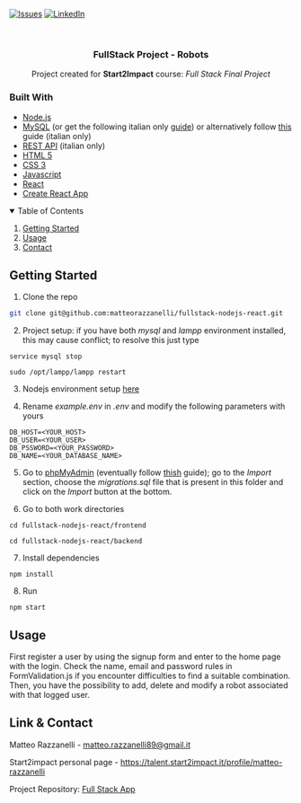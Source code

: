 [![Issues][issues-shield]][issues-url]
[![LinkedIn][linkedin-shield]][linkedin-url]

<!-- PROJECT LOGO -->
<br />
<div align="center">
  <h3 align="center">FullStack Project - Robots</h3>
  <p align="center">Project created for <strong>Start2Impact</strong> course: <em>Full Stack Final Project</em></p>
</div>

### Built With

* [Node.js](https://nodejs.org/en)
* [MySQL](https://dev.mysql.com/doc/mysql-getting-started/en/) (or get the following italian only [guide](https://www.html.it/guide/guida-mysql/)) or alternatively follow [this](https://www.html.it/pag/52749/impostare-un-ambiente-php-su-linux/) guide (italian only)
* [REST API](https://www.html.it/guide/rest-api-e-database-la-guida/) (italian only)
* [HTML 5](https://developer.mozilla.org/en-US/docs/Glossary/HTML)
* [CSS 3](https://developer.mozilla.org/en-US/docs/Web/CSS)
* [Javascript](https://www.javascript.com/)
* [React](https://react.dev/)
* [Create React App](https://github.com/facebook/create-react-app)

<!-- TABLE OF CONTENTS -->
<details open="open">
  <summary>Table of Contents</summary>
  <ol>
    <li><a href="#getting-started">Getting Started</a></li>
    <li><a href="#usage">Usage</a></li>
    <li><a href="#contact">Contact</a></li>
  </ol>
</details>

<!-- GETTING STARTED -->
## Getting Started

1. Clone the repo

```sh
git clone git@github.com:matteorazzanelli/fullstack-nodejs-react.git
```

2. Project setup: if you have both *mysql* and *lampp* environment installed, this may cause conflict; to resolve this just type 
```
service mysql stop
```
```
sudo /opt/lampp/lampp restart
```

3. Nodejs environment setup [here](https://www.tutorialspoint.com/nodejs/nodejs_environment_setup.htm)


4. Rename *example.env* in *.env* and modify the following parameters with yours
```
DB_HOST=<YOUR_HOST>
DB_USER=<YOUR_USER>
DB_PSSWORD=<YOUR_PASSWORD>
DB_NAME=<YOUR_DATABASE_NAME>
```

5. Go to [phpMyAdmin](http://localhost/phpmyadmin/index.php) (eventually follow [thish](ttps://www.digitalocean.com/community/tutorials/how-to-install-and-secure-phpmyadmin-on-ubuntu-20-04) guide); go to the *Import* section, choose the *migrations.sql* file that is present in this folder and click on the *Import* button at the bottom. 

6. Go to both work directories
```
cd fullstack-nodejs-react/frontend
```
```
cd fullstack-nodejs-react/backend
```

7. Install dependencies
```
npm install
```

8. Run
```
npm start
```

<!-- USAGE -->
## Usage

First register a user by using the signup form and enter to the home page with the login.
Check the name, email and password rules in FormValidation.js if you encounter difficulties to find a suitable combination.
Then, you have the possibility to add, delete and modify a robot associated with that logged user.  


<!-- CONTACT -->
## Link & Contact

Matteo Razzanelli - matteo.razzanelli89@gmail.it

Start2impact personal page - https://talent.start2impact.it/profile/matteo-razzanelli

Project Repository: [Full Stack App](https://github.com/matteorazzanelli/fullstack-nodejs-react)

<!-- MARKDOWN LINKS & IMAGES -->
[issues-shield]: https://img.shields.io/github/issues/matteorazzanelli/fullstack-nodejs-react/repo.svg?style=for-the-badge
[issues-url]: https://github.com/matteorazzanelli/fullstack-nodejs-react/issues
[linkedin-shield]: https://img.shields.io/badge/-LinkedIn-black.svg?style=for-the-badge&logo=linkedin&colorB=555
[linkedin-url]: https://www.linkedin.com/in/matteo-razzanelli/
